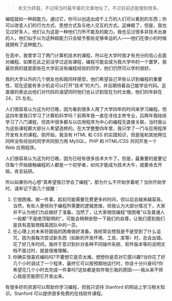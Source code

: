 > 本文为转载，不记得当时最早看的文章地址了。不过目前还能搜到很多。

编程就如一种超能力。通过它，你可以创造出成千上万的人们可以看到的东西；你可以改变人们的行为方式、思想方式及与他人交互的方式。这棒极了，但是，我也见过好多人，他们认为这是一种他们力所不能及的能力。我也见过很多非技术出身的人，他们似乎以为这种超能力只会赋予那些足够幸运的人——他们在很小的时候就拥有了这种能力。

在高中，我曾学习了两门计算机技术的课程，所以在大学时我才有充分的信心去面对编程。如果在此之前没学过这些课程，编程可能会成为我大学中的一个噩梦。我最钦佩的就是那些在大学前没有编程经验的同学，他们仍然可以学的很好。

我的大学以外的几个朋友也和我同样感受。他们希望自己早些认识到编程的重要性，现在还能有多少机会可以打开“技术”的大门，并且期待着自己能学会代码。这直接的表达出他们对代码的渴望同时他们也认识到现在为时太晚，他们的年龄在 24，25 左右。

人们很容易认为这为时已晚，因为看到很多人用了大学四年的时间来学习编程。但这四年里我只学习了计算机科学吗？前两年我一直在寻找主修专业，后两年我陆续学习了八门课程，但其中很多都与以应用程序为中心的编程无直接关联，当时我认为这些课程都大部分人希望选修的。在大学整整四年里，我只学了一门与应用程序开发有关的课程。刚开始，我没有 HTML 和 CSS 的实践知识，但是我和其他两位同样没有经验的同学共同努力用 MySQL，PHP 和 HTML/CSS 共同开发一个 Web 应用程序。

人们很容易认为这为时已晚，因为已经有很多技术大牛了。但是，最重要的是要记住每个开始接触编程的人都是一个初学者，如何才能成为技术大牛，就要肯去开始，肯去钻研。

所以如果你内心想“真希望我已学会了编程”，那为什么不开始学着呢？当你开始学时，请牢记下面几个提醒：

1. 它很困难。做一件事，起初可能需要花费更多的时间，但以后会越来越容易。当然，有些人更倾向于编程所需要的逻辑思维，但我认为大部分情况下，大家并不认为他们为此做好了准备。当然了，让大家相信编程“很困难”以及普通人一般都“不是绝顶聪明的”，可能会稍稍安慰一下我们的自尊，让我们感到我们是具有高智商精英团队中的一员。
2. 在心理上对未来将面临的困难做好准备。我经常会想我是不是受到了什么诅咒，因为我每次尝试新东西（如新的开发环境、工具、库等）时，总会出错。花了好几年时间，我终于意识到针对各种不同操作系统、软件版本等的说明文档不是过时，就是很难理解。
3. 你确实很喜欢编码吗?不要想它是否太难。想想你是否对它感兴趣?当你花了好几个小时调试了一个程序，最终它可以按预期地运行时，你会十分兴奋吗?你希望花几个小时去完成一件事吗?这些都是软件吸引我的原因——我从来不担心我是否能把它开发出来。

有很多好的资源可以帮助你学习编程，但我只坚持 Stanford 的网站上学习相关知识。Stanford 可以提供很多免费的在线软件课程。
